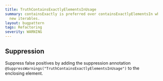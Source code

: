 ```yaml
---
title: TruthContainsExactlyElementsInUsage
summary: containsExactly is preferred over containsExactlyElementsIn when creating
  new iterables.
layout: bugpattern
tags: Refactoring
severity: WARNING
---
```


<!--
*** AUTO-GENERATED, DO NOT MODIFY ***
To make changes, edit the @BugPattern annotation or the explanation in docs/bugpattern.
-->



## Suppression
Suppress false positives by adding the suppression annotation `@SuppressWarnings("TruthContainsExactlyElementsInUsage")` to the enclosing element.
